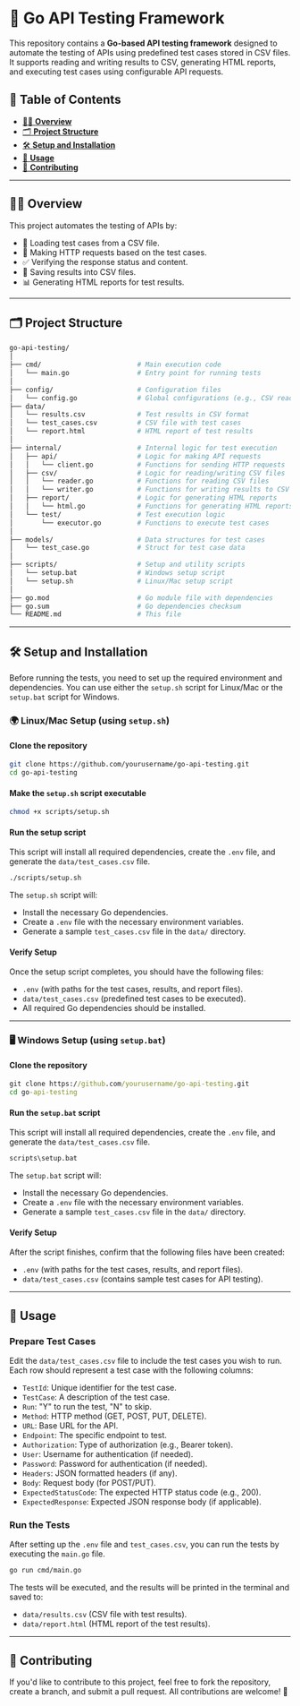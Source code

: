<!-- omit from toc -->
# 🧪 **Go API Testing Framework**

This repository contains a **Go-based API testing framework** designed to automate the testing of APIs using predefined test cases stored in CSV files. It supports reading and writing results to CSV, generating HTML reports, and executing test cases using configurable API requests.

<!-- omit from toc -->
## 📑 Table of Contents

- [🧑‍💻 **Overview**](#-overview)
- [🗂️ **Project Structure**](#️-project-structure)
- [🛠️ **Setup and Installation**](#️-setup-and-installation)
- [🚀 **Usage**](#-usage)
- [🤝 **Contributing**](#-contributing)

---

## 🧑‍💻 **Overview**

This project automates the testing of APIs by:

- 🔄 Loading test cases from a CSV file.
- 📡 Making HTTP requests based on the test cases.
- ✅ Verifying the response status and content.
- 💾 Saving results into CSV files.
- 📊 Generating HTML reports for test results.

---

## 🗂️ **Project Structure**

```bash
go-api-testing/
│
├── cmd/                        # Main execution code
│   └── main.go                 # Entry point for running tests
│
├── config/                     # Configuration files
│   └── config.go               # Global configurations (e.g., CSV reading)
├── data/
│   └── results.csv             # Test results in CSV format
│   └── test_cases.csv          # CSV file with test cases
│   └── report.html             # HTML report of test results
│
├── internal/                   # Internal logic for test execution
│   ├── api/                    # Logic for making API requests
│   │   └── client.go           # Functions for sending HTTP requests
│   ├── csv/                    # Logic for reading/writing CSV files
│   │   └── reader.go           # Functions for reading CSV files
│   │   └── writer.go           # Functions for writing results to CSV
│   ├── report/                 # Logic for generating HTML reports
│   │   └── html.go             # Functions for generating HTML reports
│   └── test/                   # Test execution logic
│       └── executor.go         # Functions to execute test cases
│
├── models/                     # Data structures for test cases
│   └── test_case.go            # Struct for test case data
│
├── scripts/                    # Setup and utility scripts
│   └── setup.bat               # Windows setup script
│   └── setup.sh                # Linux/Mac setup script
│
├── go.mod                      # Go module file with dependencies
├── go.sum                      # Go dependencies checksum
└── README.md                   # This file
```

---

## 🛠️ **Setup and Installation**

Before running the tests, you need to set up the required environment and dependencies. You can use either the `setup.sh` script for Linux/Mac or the `setup.bat` script for Windows.

<!-- omit from toc -->
### 🌍 **Linux/Mac Setup (using `setup.sh`)**

#### **Clone the repository**

   ```bash
   git clone https://github.com/yourusername/go-api-testing.git
   cd go-api-testing
   ```

#### **Make the `setup.sh` script executable**

   ```bash
   chmod +x scripts/setup.sh
   ```

#### **Run the setup script**

   This script will install all required dependencies, create the `.env` file, and generate the `data/test_cases.csv` file.

   ```bash
   ./scripts/setup.sh
   ```

   The `setup.sh` script will:

- Install the necessary Go dependencies.
- Create a `.env` file with the necessary environment variables.
- Generate a sample `test_cases.csv` file in the `data/` directory.

#### **Verify Setup**

   Once the setup script completes, you should have the following files:

- `.env` (with paths for the test cases, results, and report files).
- `data/test_cases.csv` (predefined test cases to be executed).
- All required Go dependencies should be installed.

---

<!-- omit from toc -->
### 🖥️ **Windows Setup (using `setup.bat`)**

#### **Clone the repository**

   ```cmd
   git clone https://github.com/yourusername/go-api-testing.git
   cd go-api-testing
   ```

#### **Run the `setup.bat` script**

   This script will install all required dependencies, create the `.env` file, and generate the `data/test_cases.csv` file.

   ```cmd
   scripts\setup.bat
   ```

   The `setup.bat` script will:

- Install the necessary Go dependencies.
- Create a `.env` file with the necessary environment variables.
- Generate a sample `test_cases.csv` file in the `data/` directory.

#### **Verify Setup**

   After the script finishes, confirm that the following files have been created:

- `.env` (with paths for the test cases, results, and report files).
- `data/test_cases.csv` (contains sample test cases for API testing).

---

## 🚀 **Usage**

<!-- omit from toc -->
### **Prepare Test Cases**

   Edit the `data/test_cases.csv` file to include the test cases you wish to run. Each row should represent a test case with the following columns:

- `TestId`: Unique identifier for the test case.
- `TestCase`: A description of the test case.
- `Run`: "Y" to run the test, "N" to skip.
- `Method`: HTTP method (GET, POST, PUT, DELETE).
- `URL`: Base URL for the API.
- `Endpoint`: The specific endpoint to test.
- `Authorization`: Type of authorization (e.g., Bearer token).
- `User`: Username for authentication (if needed).
- `Password`: Password for authentication (if needed).
- `Headers`: JSON formatted headers (if any).
- `Body`: Request body (for POST/PUT).
- `ExpectedStatusCode`: The expected HTTP status code (e.g., 200).
- `ExpectedResponse`: Expected JSON response body (if applicable).

<!-- omit from toc -->
### **Run the Tests**

   After setting up the `.env` file and `test_cases.csv`, you can run the tests by executing the `main.go` file.

   ```bash
   go run cmd/main.go
   ```

   The tests will be executed, and the results will be printed in the terminal and saved to:

- `data/results.csv` (CSV file with test results).
- `data/report.html` (HTML report of the test results).

---

## 🤝 **Contributing**

If you'd like to contribute to this project, feel free to fork the repository, create a branch, and submit a pull request. All contributions are welcome! 🎉
